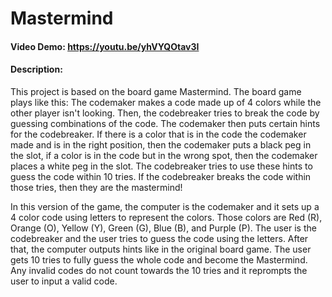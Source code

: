 # Mastermind
#### Video Demo:  https://youtu.be/yhVYQOtav3I
#### Description:

This project is based on the board game Mastermind. The board game plays like this: The codemaker makes a code made up of 4 colors while the other player isn't looking. Then, the codebreaker tries to break the code by guessing combinations of the code. The codemaker then puts certain hints for the codebreaker. If there is a color that is in the code the codemaker made and is in the right position, then the codemaker puts a black peg in the slot, if a color is in the code but in the wrong spot, then the codemaker places a white peg in the slot. The codebreaker tries to use these hints to guess the code within 10 tries. If the codebreaker breaks the code within those tries, then they are the mastermind!
    
In this version of the game, the computer is the codemaker and it sets up a 4 color code using letters to represent the colors. Those colors are Red (R), Orange (O), Yellow (Y), Green (G), Blue (B), and Purple (P). The user is the codebreaker and the user tries to guess the code using the letters. After that, the computer outputs hints like in the original board game. The user gets 10 tries to fully guess the whole code and become the Mastermind. Any invalid codes do not count towards the 10 tries and it reprompts the user to input a valid code.

